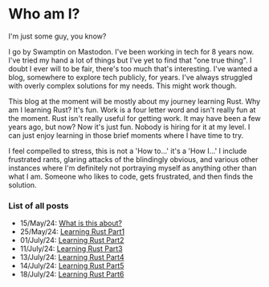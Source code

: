 # Who am I?

I'm just some guy, you know?

I go by Swamptin on Mastodon. I've been working in tech for 8 years now. I've tried my hand a lot of things but I've yet to find that "one true thing". I doubt I
ever will to be fair, there's too much that's interesting. I've wanted a blog, somewhere to explore tech publicly, for years. I've always struggled with overly
complex solutions for my needs. This might work though.

This blog at the moment will be mostly about my journey learning Rust. Why am I learning Rust? It's fun. Work is a four letter word and isn't really fun at the
moment. Rust isn't really useful for getting work. It may have been a few years ago, but now? Now it's just fun. Nobody is hiring for it at my level. I can just
enjoy learning in those brief moments where I have time to try.

I feel compelled to stress, this is not a 'How to...' it's a 'How I...' I include frustrated rants, glaring attacks of the blindingly obvious, and various other
instances where I'm definitely not portraying myself as anything other than what I am. Someone who likes to code, gets frustrated, and then finds the solution.

### List of all posts

- 15/May/24: [What is this about?](goals.md)
- 25/May/24: [Learning Rust Part1](rust_part1.md)
- 01/July/24: [Learning Rust Part2](rust_part2.md)
- 11/July/24: [Learning Rust Part3](rust_part3.md)
- 13/July/24: [Learning Rust Part4](rust_part4.md)
- 14/July/24: [Learning Rust Part5](rust_part5.md)
- 18/July/24: [Learning Rust Part6](rust_part6.md)
